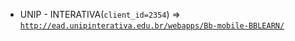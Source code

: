  - UNIP - INTERATIVA(`client_id=2354`) => [`http://ead.unipinterativa.edu.br/webapps/Bb-mobile-BBLEARN/`](http://ead.unipinterativa.edu.br/webapps/Bb-mobile-BBLEARN/)
